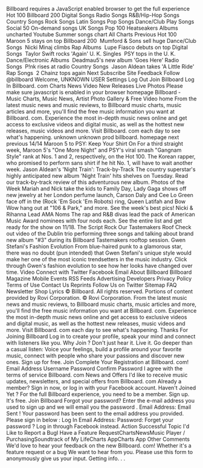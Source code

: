 Billboard requires a JavaScript enabled browser to get the full experience Hot 100 Billboard 200 Digital Songs Radio Songs R&B/Hip-Hop Songs Country Songs Rock Songs Latin Songs Pop Songs Dance/Club Play Songs Social 50 On-demand songs UK Songs Pop 100 Heatseakers Albums uncharted Youtube Summer songs chart All Charts Previous Hot 100  Maroon 5 stays on top Billboard 200  Mumford & Sons sell huge Dance/Club Songs  Nicki Minaj climbs Rap Albums  Lupe Fiasco debuts on top Digital Songs  Taylor Swift rocks 'Again' U. K. Singles  PSY tops in the U. K. Dance/Electronic Albums  Deadmau5's new album 'Goes Here' Radio Songs  P!nk rises at radio Country Songs  Jason Aldean takes 'A Little Ride' Rap Songs  2 Chainz tops again Next Subscribe Site Feedback Follow @billboard Welcome, UNKNOWN USER Settings Log Out Join Billboard Log In Billboard. com Charts News Video New Releases Live Photos Please make sure javascript is enabled in your browser homepage Billboard - Music Charts, Music News, Artist Photo Gallery & Free Video home From the latest music news and music reviews, to Billboard music charts, music articles and more, you'll find the free music information you want at Billboard. com. Experience the most in-depth music news online and get access to exclusive videos and digital music, as well as the hottest new releases, music videos and more. Visit Billboard. com each day to see what's happening. unknown unknown prod billboard. homepage next previous 14/14 Maroon 5 to PSY: Keep Your Shirt On For a third straight week, Maroon 5's "One More Night" and PSY's viral smash "Gangnam Style" rank at Nos. 1 and 2, respectively, on the Hot 100. The Korean rapper, who promised to perform sans shirt if he hit No. 1, will have to wait another week. Jason Aldean's 'Night Train': Track-by-Track The country superstar's highly anticipated new album 'Night Train' hits shelves on Tuesday. Read our track-by-track review of this adventurous new album. Photos of the Week Mariah and Nick take the kids to Family Day, Lady Gaga shows off new jewelry at her London perfume launch, Carson Daly and Cee Lo Green face off in the (Rock 'Em Sock 'Em Robots) ring, Queen Latifah and Bow Wow hang out at "106 & Park," and more. See the week's best pics! Nicki & Rihanna Lead AMA Noms The rap and R&B divas lead the pack of American Music Award nominees with four nods each. See the entire list and get ready for the show on 11/18. The Script Rock Our Tastemakers Roof Check out video of the Dublin trio performing three songs and talking about brand new album "#3" during its Billboard Tastemakers rooftop session. Gwen Stefani's Fashion Evolution From blue-haired punk to a glamorous star, there was no doubt (pun intended) that Gwen Stefani's unique style would make her one of the most iconic trendsetters in the music industry. Click through Gwen's fashion evolution to see how her looks have changed over time. Video Connect with Twitter Facebook Email About Billboard Billboard Magazine Mobile Events RSS Feeds Advertising Developers Privacy Policy Terms of Use Contact Us Reprints Follow Us on Twitter Sitemap FAQ Newsletter Shop Lyrics © Billboard. All rights reserved. Portions of content provided by Rovi Corporation. © Rovi Corporation. From the latest music news and music reviews, to Billboard music charts, music articles and more, you'll find the free music information you want at Billboard. com. Experience the most in-depth music news online and get access to exclusive videos and digital music, as well as the hottest new releases, music videos and more. Visit Billboard. com each day to see what's happening. Thanks For Joining Billboard Log in to create your profile, speak your mind and connect with listeners like you. Why Join ? Don't just hear it. Live it. Go deeper than a casual listen: Voice your feelings, build a profile around your favorite music, connect with people who share your passions and discover new ones. Sign up for free. Join Complete Your Registration at Billboard. com! Email Address Username Password Confirm Password I agree with the terms of service Billboard. com News and Offers I'd like to receive music updates, newsletters, and special offers from Billboard. com Already a member? Sign in now, or log in with your Facebook account. Haven't Joined Yet ? For the full Billboard experience, you need to be a member. Sign up. It's free. Join Billboard Forgot your password? Enter the e-mail address you used to sign up and we will email you the password . Email Address: Email Sent ! Your password has been sent to the email address you provided. Please sign in below : Log In Email Address: Password: Forget your password ? Log in through Facebook instead. Action Successful Topic I'd Like to Report a BugI Have a Feature RequestChartsNewsMusic Player / PurchasingSoundtrack of My LifeCharts AppCharts App Other Comments We'd love to hear your feedback on the new Billboard. com! Whether it's a feature request or a bug We want to hear from you. Please use this form to anonymously give us your input. Getting info. . .